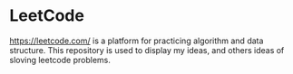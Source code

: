 # LeetCode

https://leetcode.com/ is a platform for practicing algorithm and data structure.
This repository is used to display my ideas, and others ideas of sloving leetcode problems.

